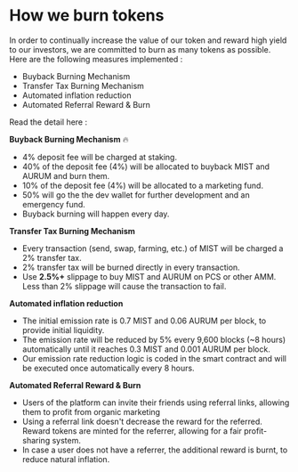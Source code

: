 # How we burn tokens

In order to continually increase the value of our token and reward high yield to our investors, we are committed to burn as many tokens as possible. Here are the following measures implemented :

* Buyback Burning Mechanism
* Transfer Tax Burning Mechanism
* Automated inflation reduction
* Automated Referral Reward & Burn

Read the detail here :

**Buyback Burning Mechanism** 🔥 

* 4% deposit fee will be charged at staking.
* 40% of the deposit fee \(4%\) will be allocated to buyback MIST and AURUM and burn them.
* 10% of the deposit fee \(4%\) will be allocated to a marketing fund.
* 50% will go the the dev wallet for further development and an emergency fund.
* Buyback burning will happen every day.

**Transfer Tax Burning Mechanism**

* Every transaction \(send, swap, farming, etc.\) of MIST will be charged a 2% transfer tax.
* 2% transfer tax will be burned directly in every transaction.
* Use **2.5%+** slippage to buy MIST and AURUM on PCS or other AMM. Less than 2% slippage will cause the transaction to fail.

**Automated inflation reduction**

* The initial emission rate is 0.7 MIST and 0.06 AURUM per block, to provide initial liquidity. 
* The emission rate will be reduced by 5% every 9,600 blocks \(~8 hours\) automatically until it reaches 0.3 MIST and 0.001 AURUM per block. 
* Our emission rate reduction logic is coded in the smart contract and will be executed once automatically every 8 hours.

**Automated Referral Reward & Burn**

* Users of the platform can invite their friends using referral links, allowing them to profit from organic marketing
* Using a referral link doesn't decrease the reward for the referred. Reward tokens are minted for the referrer, allowing for a fair profit-sharing system.
* In case a user does not have a referrer, the additional reward is burnt, to reduce natural inflation.


